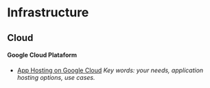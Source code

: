 # Infrastructure

## Cloud

#### Google Cloud Plataform
* [App Hosting on Google Cloud](https://cloud.google.com/hosting-options/?utm_source=newsletter&utm_medium=email&utm_campaign=2019-august-gcp-newsletter)
_Key words: your needs, application hosting options, use cases._
